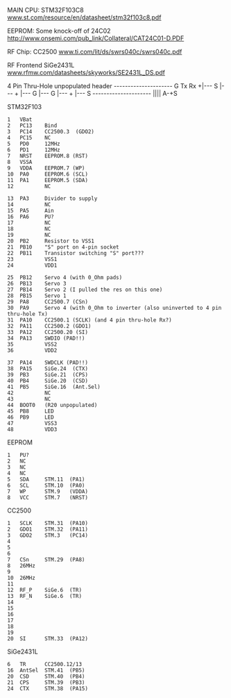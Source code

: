 MAIN CPU: STM32F103C8
www.st.com/resource/en/datasheet/stm32f103c8.pdf

EEPROM: Some knock-off of 24C02
http://www.onsemi.com/pub_link/Collateral/CAT24C01-D.PDF

RF Chip: CC2500
www.ti.com/lit/ds/swrs040c/swrs040c.pdf

RF Frontend SiGe2431L
www.rfmw.com/datasheets/skyworks/SE2431L_DS.pdf

4 Pin Thru-Hole unpopulated header  --------------------- 
                                        	G Tx Rx +|--- S 
							 |--- +
							 |--- G
							 |--- G 
							 |--- +
							 |--- S 
				    ---------------------
						     ||||
						     A-+S


STM32F103
```
1	VBat
2	PC13	Bind
3	PC14	CC2500.3  (GDO2)
4	PC15	NC
5	PD0		12MHz
6	PD1		12MHz
7	NRST	EEPROM.8 (RST)
8	VSSA
9	VDDA	EEPROM.7 (WP)
10	PA0 	EEPROM.6 (SCL)
11	PA1 	EEPROM.5 (SDA)
12			NC

13 	PA3		Divider to supply
14			NC
15	PA5		Ain 
16	PA6		PU?
17			NC
18			NC
19			NC
20	PB2		Resistor to VSS1
21	PB10	"S" port on 4-pin socket
22	PB11	Transistor switching "S" port???
23			VSS1
24			VDD1

25	PB12	Servo 4 (with 0_Ohm pads)
26	PB13	Servo 3
27	PB14	Servo 2 (I pulled the res on this one)
28	PB15	Servo 1
29	PA8		CC2500.7 (CSn)
30	PA9		Servo 4 (with 0_Ohm to inverter (also uninverted to 4 pin thru-hole Tx)
31	PA10	CC2500.1 (SCLK) (and 4 pin thru-hole Rx?)
32	PA11	CC2500.2 (GDO1)
33	PA12	CC2500.20 (SI)
34	PA13	SWDIO (PAD!!)
35			VSS2
36			VDD2

37	PA14	SWDCLK (PAD!!)
38	PA15	SiGe.24  (CTX)
39	PB3		SiGe.21  (CPS)
40	PB4		SiGe.20  (CSD)
41	PB5		SiGe.16  (Ant.Sel)
42			NC
43			NC
44	BOOT0	(R20 unpopulated)
45	PB8		LED
46	PB9		LED
47 			VSS3
48			VDD3
```

EEPROM
```
1	PU?
2	NC
3	NC
4	NC
5	SDA		STM.11  (PA1)
6	SCL		STM.10	(PA0)
7	WP		STM.9	(VDDA)
8	VCC		STM.7	(NRST)
```

CC2500
```
1	SCLK	STM.31	(PA10)
2	GDO1	STM.32	(PA11)
3	GDO2	STM.3	(PC14)
4	
5
6
7	CSn		STM.29	(PA8)
8	26MHz
9
10	26MHz
11	
12	RF_P	SiGe.6	(TR)
13	RF_N	SiGe.6	(TR)
14
15
16
17
18
19
20	SI		STM.33	(PA12)
```


SiGe2431L
```
6	TR		CC2500.12/13
16	AntSel	STM.41	(PB5)
20	CSD		STM.40	(PB4)
21	CPS		STM.39	(PB3)
24	CTX		STM.38	(PA15)
```



